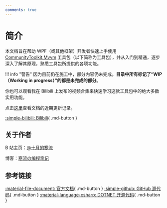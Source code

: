 ```yaml
---
comments: true
---
```


# 简介

本文档旨在帮助 WPF（或其他框架）开发者快速上手使用 [CommunityToolkit.Mvvm](https://github.com/CommunityToolkit/dotnet) 工具包（以下简称为工具包），并从入门到精通，逐步深入了解其原理，熟悉工具包所提供的各项功能。

!!! info "警告"
    因为目前仍在施工中，部分内容仍未完成。**目录中所有标记了“WIP（Working in progress）”的都是未完成的部分**。

你也可以观看我在 Bilibili 上发布的视频合集来快速学习这款工具包中的绝大多数实用功能。

点击[这里](./history.md)查看文档的近期更新记录。

[:simple-bilibili: Bilibili](https://space.bilibili.com/600592/channel/collectiondetail?sid=2036983){ .md-button }

## 关于作者

B 站主页：[@十月的寒流](https://space.bilibili.com/600592)

博客：[寒流の编程笔记](https://blog.coldwind.top)

## 参考链接

[:material-file-document: 官方文档](https://learn.microsoft.com/zh-cn/dotnet/communitytoolkit/mvvm/){ .md-button }
[:simple-github: GitHub 源代码](https://github.com/CommunityToolkit/dotnet){ .md-button }
[:material-language-csharp: DOTNET 开源代码](https://source.dot.net/){ .md-button }
